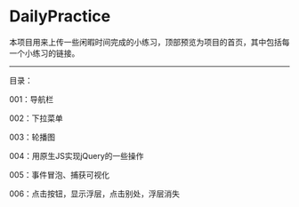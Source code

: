 # DailyPractice

本项目用来上传一些闲暇时间完成的小练习，顶部预览为项目的首页，其中包括每一个小练习的链接。

---

目录：

001：导航栏

002：下拉菜单

003：轮播图

004：用原生JS实现jQuery的一些操作

005：事件冒泡、捕获可视化

006：点击按钮，显示浮层，点击别处，浮层消失
